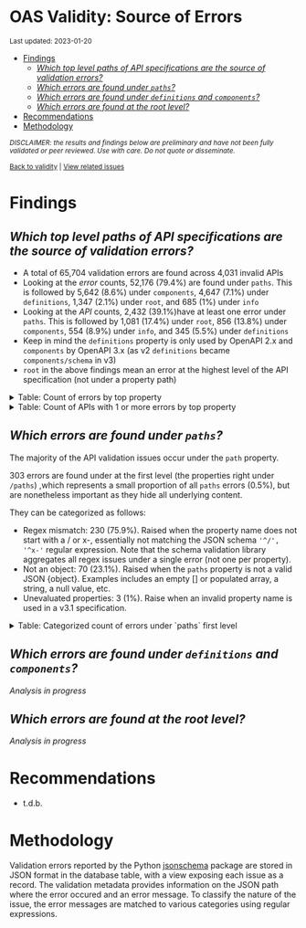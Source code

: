 OAS Validity: Source of Errors
================
<sup>Last updated: 2023-01-20</sup>

- <a href="#findings" id="toc-findings">Findings</a>
  - <a
    href="#which-top-level-paths-of-api-specifications-are-the-source-of-validation-errors"
    id="toc-which-top-level-paths-of-api-specifications-are-the-source-of-validation-errors"><em>Which
    top level paths of API specifications are the source of validation
    errors?</em></a>
  - <a href="#which-errors-are-found-under-paths"
    id="toc-which-errors-are-found-under-paths"><em>Which errors are found
    under <code>paths</code>?</em></a>
  - <a href="#which-errors-are-found-under-definitions-and-components"
    id="toc-which-errors-are-found-under-definitions-and-components"><em>Which
    errors are found under <code>definitions</code> and
    <code>components</code>?</em></a>
  - <a href="#which-errors-are-found-at-the-root-level"
    id="toc-which-errors-are-found-at-the-root-level"><em>Which errors are
    found at the root level?</em></a>
- <a href="#recommendations" id="toc-recommendations">Recommendations</a>
- <a href="#methodology" id="toc-methodology">Methodology</a>

<sup>*DISCLAIMER: the results and findings below are preliminary and
have not been fully validated or peer reviewed. Use with care. Do not
quote or disseminate.*</sup>

<sup>[Back to validity](oas_validity.md) \| [View related
issues](https://github.com/postman-open-technologies/knowledge-base/labels/oas%3Avalidity)</sup>

# Findings

## *Which top level paths of API specifications are the source of validation errors?*

- A total of 65,704 validation errors are found across 4,031 invalid
  APIs
- Looking at the *error* counts, 52,176 (79.4%) are found under `paths`.
  This is followed by 5,642 (8.6%) under `components`, 4,647 (7.1%)
  under `definitions`, 1,347 (2.1%) under `root`, and 685 (1%) under
  `info`
- Looking at the *API* counts, 2,432 (39.1%)have at least one error
  under `paths`. This is followed by 1,081 (17.4%) under `root`, 856
  (13.8%) under `components`, 554 (8.9%) under `info`, and 345 (5.5%)
  under `definitions`
- Keep in mind the `definitions` property is only used by OpenAPI 2.x
  and `components` by OpenAPI 3.x (as v2 `definitions` became
  `components/schema` in v3)
- `root` in the above findings mean an error at the highest level of the
  API specification (not under a property path)

<details>
<summary>
Table: Count of errors by top property
</summary>

| path                |     n |       pct |
|:--------------------|------:|----------:|
| paths               | 52176 | 0.7941069 |
| components          |  5642 | 0.0858700 |
| definitions         |  4647 | 0.0707263 |
| root                |  1347 | 0.0205010 |
| info                |   685 | 0.0104255 |
| servers             |   332 | 0.0050530 |
| tags                |   214 | 0.0032570 |
| host                |   158 | 0.0024047 |
| basePath            |   137 | 0.0020851 |
| security            |    81 | 0.0012328 |
| schemes             |    65 | 0.0009893 |
| securityDefinitions |    53 | 0.0008066 |
| produces            |    46 | 0.0007001 |
| parameters          |    40 | 0.0006088 |
| responses           |    37 | 0.0005631 |
| externalDocs        |    24 | 0.0003653 |
| openapi             |    10 | 0.0001522 |
| consumes            |     6 | 0.0000913 |
| swagger             |     4 | 0.0000609 |

</details>
<details>
<summary>
Table: Count of APIs with 1 or more errors by top property
</summary>

| path                |    n |       pct |
|:--------------------|-----:|----------:|
| paths               | 2432 | 0.3909968 |
| root                | 1081 | 0.1737942 |
| components          |  856 | 0.1376206 |
| info                |  554 | 0.0890675 |
| definitions         |  345 | 0.0554662 |
| servers             |  279 | 0.0448553 |
| host                |  158 | 0.0254019 |
| basePath            |  137 | 0.0220257 |
| security            |   81 | 0.0130225 |
| tags                |   78 | 0.0125402 |
| schemes             |   62 | 0.0099678 |
| securityDefinitions |   48 | 0.0077170 |
| produces            |   46 | 0.0073955 |
| externalDocs        |   18 | 0.0028939 |
| responses           |   13 | 0.0020900 |
| parameters          |   12 | 0.0019293 |
| openapi             |   10 | 0.0016077 |
| consumes            |    6 | 0.0009646 |
| swagger             |    4 | 0.0006431 |

</details>

## *Which errors are found under `paths`?*

The majority of the API validation issues occur under the `path`
property.

303 errors are found under at the first level (the properties right
under `/paths`) ,which represents a small proportion of all `paths`
errors (0.5%), but are nonetheless important as they hide all underlying
content.

They can be categorized as follows:

- Regex mismatch: 230 (75.9%). Raised when the property name does not
  start with a / or x-, essentially not matching the JSON schema
  `'^/', '^x-'` regular expression. Note that the schema validation
  library aggregates all regex issues under a single error (not one per
  property).
- Not an object: 70 (23.1%). Raised when the `paths` property is not a
  valid JSON {object}. Examples includes an empty \[\] or populated
  array, a string, a null value, etc.
- Unevaluated properties: 3 (1%). Raise when an invalid property name is
  used in a v3.1 specification.

<details>
<summary>
Table: Categorized count of errors under `paths` first level
</summary>

| category |   n |       pct |
|:---------|----:|----------:|
| REGEX    | 230 | 0.7590759 |
| NOTOBJ   |  70 | 0.2310231 |
| UNEVAL   |   3 | 0.0099010 |

</details>

## *Which errors are found under `definitions` and `components`?*

*Analysis in progress*

## *Which errors are found at the root level?*

*Analysis in progress*

# Recommendations

- t.d.b.

# Methodology

Validation errors reported by the Python
[jsonschema](https://github.com/python-jsonschema/jsonschema) package
are stored in JSON format in the database table, with a view exposing
each issue as a record. The validation metadata provides information on
the JSON path where the error occured and an error message. To classify
the nature of the issue, the error messages are matched to various
categories using regular expressions.
